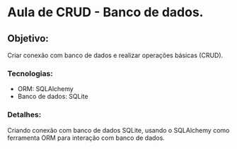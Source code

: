# Aula de CRUD - Banco de dados.

## Objetivo: 
Criar conexão com banco de dados e realizar operações básicas (CRUD).

### Tecnologias:
- ORM: SQLAlchemy
- Banco de dados: SQLite

### Detalhes:
Criando conexão com banco de dados SQLite, usando o SQLAlchemy como ferramenta ORM para interação com banco de dados.